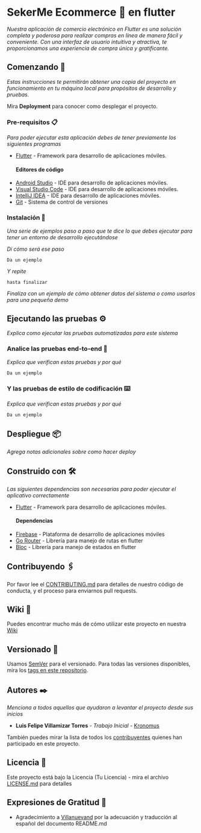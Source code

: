 # SekerMe Ecommerce 🛒 en flutter

_Nuestra aplicación de comercio electrónico en Flutter es una solución completa y poderosa para realizar compras en línea de manera fácil y conveniente. Con una interfaz de usuario intuitiva y atractiva, te proporcionamos una experiencia de compra única y gratificante._

## Comenzando 🚀

_Estas instrucciones te permitirán obtener una copia del proyecto en funcionamiento en tu máquina local para propósitos de desarrollo y pruebas._

Mira **Deployment** para conocer como desplegar el proyecto.


### Pre-requisitos 📋

_Para poder ejecutar esta aplicación debes de tener previamente los siguientes programas_

* [Flutter](https://flutter.dev/docs/get-started/install) - Framework para desarrollo de aplicaciones móviles.
    #### Editores de código
* [Android Studio](https://developer.android.com/studio) - IDE para desarrollo de aplicaciones móviles.
* [Visual Studio Code](https://code.visualstudio.com/) - IDE para desarrollo de aplicaciones móviles.
* [IntelliJ IDEA](https://www.jetbrains.com/es-es/idea/) - IDE para desarrollo de aplicaciones móviles.
* [Git](https://git-scm.com/) - Sistema de control de versiones


### Instalación 🔧


_Una serie de ejemplos paso a paso que te dice lo que debes ejecutar para tener un entorno de desarrollo ejecutándose_

_Dí cómo será ese paso_

```
Da un ejemplo
```

_Y repite_

```
hasta finalizar
```

_Finaliza con un ejemplo de cómo obtener datos del sistema o como usarlos para una pequeña demo_

## Ejecutando las pruebas ⚙️

_Explica como ejecutar las pruebas automatizadas para este sistema_

### Analice las pruebas end-to-end 🔩

_Explica que verifican estas pruebas y por qué_

```
Da un ejemplo
```

### Y las pruebas de estilo de codificación ⌨️

_Explica que verifican estas pruebas y por qué_

```
Da un ejemplo
```

## Despliegue 📦

_Agrega notas adicionales sobre como hacer deploy_

## Construido con 🛠️

_Las siguientes dependencias son necesarias para poder ejecutar el aplicativo correctamente_

* [Flutter](https://flutter.dev/docs/get-started/install) - Framework para desarrollo de aplicaciones móviles.
    #### Dependencias
* [Firebase](https://firebase.google.com/) - Plataforma de desarrollo de aplicaciones móviles
* [Go Router](https://pub.dev/packages/go_router) - Librería para manejo de rutas en flutter
* [Bloc](https://pub.dev/packages/flutter_bloc) - Librería para manejo de estados en flutter


## Contribuyendo 🖇️

Por favor lee el [CONTRIBUTING.md](https://gist.github.com/villanuevand/xxxxxx) para detalles de nuestro código de conducta, y el proceso para enviarnos pull requests.

## Wiki 📖

Puedes encontrar mucho más de cómo utilizar este proyecto en nuestra [Wiki](https://github.com/tu/proyecto/wiki)

## Versionado 📌

Usamos [SemVer](https://semver.org/lang/es/) para el versionado. Para todas las versiones disponibles, mira los [tags en este repositorio](https://github.com/Kronomus/estructura-node-basic.git).

## Autores ✒️

_Menciona a todos aquellos que ayudaron a levantar el proyecto desde sus inicios_

* **Luis Felipe Villamizar Torres** - *Trabajo Inicial* - [Kronomus](https://github.com/Kronomus)


También puedes mirar la lista de todos los [contribuyentes](https://github.com/your/project/contributors) quienes han participado en este proyecto.

## Licencia 📄

Este proyecto está bajo la Licencia (Tu Licencia) - mira el archivo [LICENSE.md](LICENSE.md) para detalles

## Expresiones de Gratitud 🎁

* Agradecimiento a [Villanuevand](https://github.com/Villanuevand) por la adecuación y traducción al español del documento README.md


